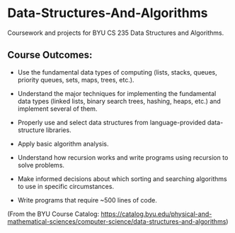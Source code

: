 # Data-Structures-And-Algorithms
Coursework and projects for BYU CS 235 Data Structures and Algorithms.

## Course Outcomes: 

- Use the fundamental data types of computing (lists, stacks, queues, priority queues, sets, maps, trees, etc.).

- Understand the major techniques for implementing the fundamental data types (linked lists, binary search trees, hashing, heaps, etc.) and implement several of them.

- Properly use and select data structures from language-provided data-structure libraries.

- Apply basic algorithm analysis.

- Understand how recursion works and write programs using recursion to solve problems.

- Make informed decisions about which sorting and searching algorithms to use in specific circumstances.

- Write programs that require ~500 lines of code.

(From the BYU Course Catalog: https://catalog.byu.edu/physical-and-mathematical-sciences/computer-science/data-structures-and-algorithms) 
